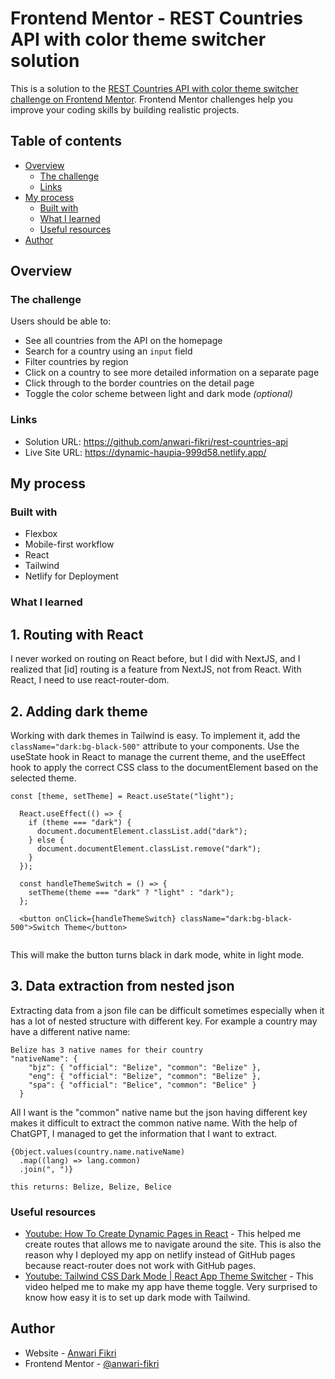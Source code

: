 # Frontend Mentor - REST Countries API with color theme switcher solution

This is a solution to the [REST Countries API with color theme switcher challenge on Frontend Mentor](https://www.frontendmentor.io/challenges/rest-countries-api-with-color-theme-switcher-5cacc469fec04111f7b848ca). Frontend Mentor challenges help you improve your coding skills by building realistic projects.

## Table of contents

- [Overview](#overview)
  - [The challenge](#the-challenge)
  - [Links](#links)
- [My process](#my-process)
  - [Built with](#built-with)
  - [What I learned](#what-i-learned)
  - [Useful resources](#useful-resources)
- [Author](#author)

## Overview

### The challenge

Users should be able to:

- See all countries from the API on the homepage
- Search for a country using an `input` field
- Filter countries by region
- Click on a country to see more detailed information on a separate page
- Click through to the border countries on the detail page
- Toggle the color scheme between light and dark mode _(optional)_

### Links

- Solution URL: https://github.com/anwari-fikri/rest-countries-api
- Live Site URL: https://dynamic-haupia-999d58.netlify.app/

## My process

### Built with

- Flexbox
- Mobile-first workflow
- React
- Tailwind
- Netlify for Deployment

### What I learned

## 1. Routing with React

I never worked on routing on React before, but I did with NextJS, and I realized that [id] routing is a feature from NextJS, not from React. With React, I need to use react-router-dom.

## 2. Adding dark theme

Working with dark themes in Tailwind is easy. To implement it, add the `className="dark:bg-black-500"` attribute to your components. Use the useState hook in React to manage the current theme, and the useEffect hook to apply the correct CSS class to the documentElement based on the selected theme.

```
const [theme, setTheme] = React.useState("light");

  React.useEffect(() => {
    if (theme === "dark") {
      document.documentElement.classList.add("dark");
    } else {
      document.documentElement.classList.remove("dark");
    }
  });

  const handleThemeSwitch = () => {
    setTheme(theme === "dark" ? "light" : "dark");
  };

  <button onClick={handleThemeSwitch} className="dark:bg-black-500">Switch Theme</button>


```

This will make the button turns black in dark mode, white in light mode.

## 3. Data extraction from nested json

Extracting data from a json file can be difficult sometimes especially when it has a lot of nested structure with different key. For example a country may have a different native name:

```
Belize has 3 native names for their country
"nativeName": {
    "bjz": { "official": "Belize", "common": "Belize" },
    "eng": { "official": "Belize", "common": "Belize" },
    "spa": { "official": "Belice", "common": "Belice" }
  }
```

All I want is the "common" native name but the json having different key makes it difficult to extract the common native name. With the help of ChatGPT, I managed to get the information that I want to extract.

```
{Object.values(country.name.nativeName)
  .map((lang) => lang.common)
  .join(", ")}

this returns: Belize, Belize, Belice
```

### Useful resources

- [Youtube: How To Create Dynamic Pages in React](https://www.youtube.com/watch?v=t-2X1fiS61U&t=780s) - This helped me create routes that allows me to navigate around the site. This is also the reason why I deployed my app on netlify instead of GitHub pages because react-router does not work with GitHub pages.
- [Youtube: Tailwind CSS Dark Mode | React App Theme Switcher](https://www.youtube.com/watch?v=VylXkPy-MIc) - This video helped me to make my app have theme toggle. Very surprised to know how easy it is to set up dark mode with Tailwind.

## Author

- Website - [Anwari Fikri](https://www.anwarifikri.com/)
- Frontend Mentor - [@anwari-fikri](https://www.frontendmentor.io/profile/anwari-fikri)
